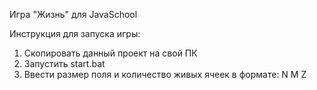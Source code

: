 Игра "Жизнь" для JavaSchool

Инструкция для запуска игры:
1) Скопировать данный проект на свой ПК
2) Запустить start.bat
3) Ввести размер поля и количество живых ячеек в формате: N M Z
